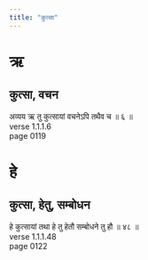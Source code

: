 ```yaml
---
title: "कुत्सा"
---
```


# ऋ
## कुत्सा, वचन
अव्यय ऋ तु कुत्सायां वचनेऽपि तथैव च ॥ ६ ॥<BR>verse 1.1.1.6<BR>page 0119

# हे
## कुत्सा, हेतु, सम्बोधन
हे कुत्सायां तथा हे तु हेतौ सम्बोधने तु हौ ॥ ४८ ॥<BR>verse 1.1.1.48<BR>page 0122

